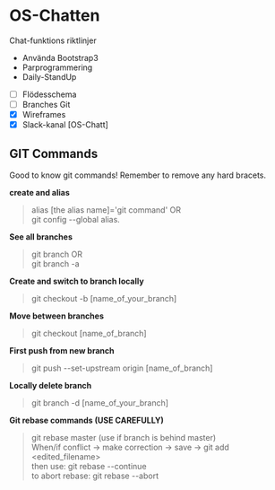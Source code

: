 ﻿# OS-Chatten
Chat-funktions riktlinjer
- Använda Bootstrap3
- Parprogrammering
- Daily-StandUp
- [ ] Flödesschema
- [ ] Branches Git
- [x] Wireframes
- [x] Slack-kanal [OS-Chatt]

## GIT Commands
Good to know git commands! Remember to remove any hard bracets.

**create and alias**
> alias [the alias name]='git command' OR<br>
git config --global alias.<your alias> <git command>

**See all branches**
> git branch OR<br>
git branch -a


**Create and switch to branch locally**
> git checkout -b [name_of_your_branch]


**Move between branches**
> git checkout [name_of_branch]


**First push from new branch**
> git push --set-upstream origin [name_of_branch]


**Locally delete branch**
> git branch -d [name_of_your_branch]

**Git rebase commands (USE CAREFULLY)**
> git rebase master (use if branch is behind master)<br>
When/if conflict -> make correction -> save -> git add <edited_filename><br>
then use: git rebase --continue<br>
to abort rebase: git rebase --abort
